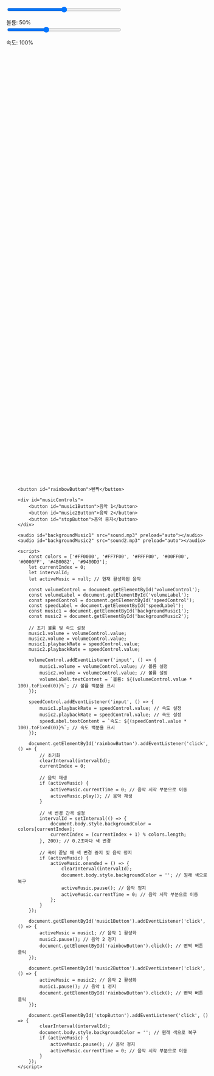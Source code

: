 <!DOCTYPE html>
<html lang="ko">
<head>
    <meta charset="UTF-8">
    <meta name="viewport" content="width=device-width, initial-scale=1.0">
    <title>무지개 빤짝</title>
    <style>
        body {
            display: flex;
            justify-content: center;
            align-items: center;
            height: 100vh;
            margin: 0;
            position: relative; /* 절대 위치를 위한 상대 위치 설정 */
            transition: background-color 0.2s; /* 색 변경 시 애니메이션 효과 */
        }
        button {
            padding: 10px 20px;
            font-size: 16px;
            cursor: pointer;
            margin-bottom: 20px; /* 버튼과 슬라이더 간격 */
        }
        #controls {
            position: absolute; /* 절대 위치 설정 */
            top: 20px; /* 위쪽에서 20px */
            left: 20px; /* 왼쪽에서 20px */
            display: flex; /* 가로로 배치 */
            flex-direction: column; /* 세로로 정렬 */
        }
        #musicControls {
            position: absolute; /* 절대 위치 설정 */
            top: 20px; /* 위쪽에서 20px */
            right: 20px; /* 오른쪽에서 20px */
            display: flex; /* 가로로 배치 */
            flex-direction: column; /* 세로로 정렬 */
        }
        input[type="range"] {
            width: 300px; /* 슬라이더 폭 조정 */
            margin-bottom: 10px; /* 슬라이더 간격 */
        }
        #volumeLabel, #speedLabel {
            margin-top: 5px; /* 레이블과 슬라이더 간격 */
        }
    </style>
</head>
<body>
    <div id="controls">
        <input type="range" id="volumeControl" min="0" max="1" step="0.01" value="0.5">
        <div id="volumeLabel">볼륨: 50%</div>
        <input type="range" id="speedControl" min="0.5" max="2" step="0.1" value="1">
        <div id="speedLabel">속도: 100%</div>
    </div>

    <button id="rainbowButton">빤짝</button>

    <div id="musicControls">
        <button id="music1Button">음악 1</button>
        <button id="music2Button">음악 2</button>
        <button id="stopButton">음악 중지</button>
    </div>

    <audio id="backgroundMusic1" src="sound.mp3" preload="auto"></audio>
    <audio id="backgroundMusic2" src="sound2.mp3" preload="auto"></audio>

    <script>
        const colors = ['#FF0000', '#FF7F00', '#FFFF00', '#00FF00', '#0000FF', '#4B0082', '#9400D3'];
        let currentIndex = 0;
        let intervalId;
        let activeMusic = null; // 현재 활성화된 음악

        const volumeControl = document.getElementById('volumeControl');
        const volumeLabel = document.getElementById('volumeLabel');
        const speedControl = document.getElementById('speedControl');
        const speedLabel = document.getElementById('speedLabel');
        const music1 = document.getElementById('backgroundMusic1');
        const music2 = document.getElementById('backgroundMusic2');

        // 초기 볼륨 및 속도 설정
        music1.volume = volumeControl.value;
        music2.volume = volumeControl.value;
        music1.playbackRate = speedControl.value;
        music2.playbackRate = speedControl.value;

        volumeControl.addEventListener('input', () => {
            music1.volume = volumeControl.value; // 볼륨 설정
            music2.volume = volumeControl.value; // 볼륨 설정
            volumeLabel.textContent = `볼륨: ${(volumeControl.value * 100).toFixed(0)}%`; // 볼륨 백분율 표시
        });

        speedControl.addEventListener('input', () => {
            music1.playbackRate = speedControl.value; // 속도 설정
            music2.playbackRate = speedControl.value; // 속도 설정
            speedLabel.textContent = `속도: ${(speedControl.value * 100).toFixed(0)}%`; // 속도 백분율 표시
        });

        document.getElementById('rainbowButton').addEventListener('click', () => {
            // 초기화
            clearInterval(intervalId);
            currentIndex = 0;

            // 음악 재생
            if (activeMusic) {
                activeMusic.currentTime = 0; // 음악 시작 부분으로 이동
                activeMusic.play(); // 음악 재생
            }

            // 색 변경 간격 설정
            intervalId = setInterval(() => {
                document.body.style.backgroundColor = colors[currentIndex];
                currentIndex = (currentIndex + 1) % colors.length;
            }, 200); // 0.2초마다 색 변경

            // 곡이 끝날 때 색 변경 중지 및 음악 정지
            if (activeMusic) {
                activeMusic.onended = () => {
                    clearInterval(intervalId);
                    document.body.style.backgroundColor = ''; // 원래 색으로 복구
                    activeMusic.pause(); // 음악 정지
                    activeMusic.currentTime = 0; // 음악 시작 부분으로 이동
                };
            }
        });

        document.getElementById('music1Button').addEventListener('click', () => {
            activeMusic = music1; // 음악 1 활성화
            music2.pause(); // 음악 2 정지
            document.getElementById('rainbowButton').click(); // 빤짝 버튼 클릭
        });

        document.getElementById('music2Button').addEventListener('click', () => {
            activeMusic = music2; // 음악 2 활성화
            music1.pause(); // 음악 1 정지
            document.getElementById('rainbowButton').click(); // 빤짝 버튼 클릭
        });

        document.getElementById('stopButton').addEventListener('click', () => {
            clearInterval(intervalId);
            document.body.style.backgroundColor = ''; // 원래 색으로 복구
            if (activeMusic) {
                activeMusic.pause(); // 음악 정지
                activeMusic.currentTime = 0; // 음악 시작 부분으로 이동
            }
        });
    </script>
</body>
</html>
